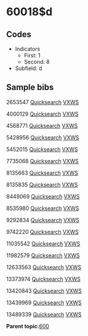 # 60018$d

## Codes

-   Indicators
    -   First: 1
    -   Second: 8
-   Subfield: d

## Sample bibs

2653547 [Quicksearch](https://search.library.yale.edu/catalog/2653547) [VXWS](http://prodorbis.library.yale.edu:7014/vxws/GetHoldingsService?bibId=2653547)

4000129 [Quicksearch](https://search.library.yale.edu/catalog/4000129) [VXWS](http://prodorbis.library.yale.edu:7014/vxws/GetHoldingsService?bibId=4000129)

4568771 [Quicksearch](https://search.library.yale.edu/catalog/4568771) [VXWS](http://prodorbis.library.yale.edu:7014/vxws/GetHoldingsService?bibId=4568771)

5428956 [Quicksearch](https://search.library.yale.edu/catalog/5428956) [VXWS](http://prodorbis.library.yale.edu:7014/vxws/GetHoldingsService?bibId=5428956)

5452015 [Quicksearch](https://search.library.yale.edu/catalog/5452015) [VXWS](http://prodorbis.library.yale.edu:7014/vxws/GetHoldingsService?bibId=5452015)

7735068 [Quicksearch](https://search.library.yale.edu/catalog/7735068) [VXWS](http://prodorbis.library.yale.edu:7014/vxws/GetHoldingsService?bibId=7735068)

8135663 [Quicksearch](https://search.library.yale.edu/catalog/8135663) [VXWS](http://prodorbis.library.yale.edu:7014/vxws/GetHoldingsService?bibId=8135663)

8135835 [Quicksearch](https://search.library.yale.edu/catalog/8135835) [VXWS](http://prodorbis.library.yale.edu:7014/vxws/GetHoldingsService?bibId=8135835)

8449069 [Quicksearch](https://search.library.yale.edu/catalog/8449069) [VXWS](http://prodorbis.library.yale.edu:7014/vxws/GetHoldingsService?bibId=8449069)

8535980 [Quicksearch](https://search.library.yale.edu/catalog/8535980) [VXWS](http://prodorbis.library.yale.edu:7014/vxws/GetHoldingsService?bibId=8535980)

9292834 [Quicksearch](https://search.library.yale.edu/catalog/9292834) [VXWS](http://prodorbis.library.yale.edu:7014/vxws/GetHoldingsService?bibId=9292834)

9742220 [Quicksearch](https://search.library.yale.edu/catalog/9742220) [VXWS](http://prodorbis.library.yale.edu:7014/vxws/GetHoldingsService?bibId=9742220)

11035542 [Quicksearch](https://search.library.yale.edu/catalog/11035542) [VXWS](http://prodorbis.library.yale.edu:7014/vxws/GetHoldingsService?bibId=11035542)

11982579 [Quicksearch](https://search.library.yale.edu/catalog/11982579) [VXWS](http://prodorbis.library.yale.edu:7014/vxws/GetHoldingsService?bibId=11982579)

12633563 [Quicksearch](https://search.library.yale.edu/catalog/12633563) [VXWS](http://prodorbis.library.yale.edu:7014/vxws/GetHoldingsService?bibId=12633563)

13373974 [Quicksearch](https://search.library.yale.edu/catalog/13373974) [VXWS](http://prodorbis.library.yale.edu:7014/vxws/GetHoldingsService?bibId=13373974)

13420843 [Quicksearch](https://search.library.yale.edu/catalog/13420843) [VXWS](http://prodorbis.library.yale.edu:7014/vxws/GetHoldingsService?bibId=13420843)

13439969 [Quicksearch](https://search.library.yale.edu/catalog/13439969) [VXWS](http://prodorbis.library.yale.edu:7014/vxws/GetHoldingsService?bibId=13439969)

13489339 [Quicksearch](https://search.library.yale.edu/catalog/13489339) [VXWS](http://prodorbis.library.yale.edu:7014/vxws/GetHoldingsService?bibId=13489339)

**Parent topic:**[600](../../tags/600/600.md)

